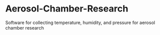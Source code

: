 # Aerosol-Chamber-Research
Software for collecting temperature, humidity, and pressure for aerosol chamber research
